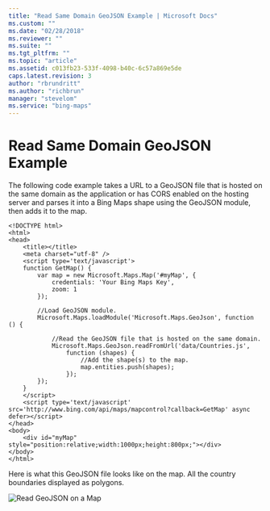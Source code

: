 ```yaml
---
title: "Read Same Domain GeoJSON Example | Microsoft Docs"
ms.custom: ""
ms.date: "02/28/2018"
ms.reviewer: ""
ms.suite: ""
ms.tgt_pltfrm: ""
ms.topic: "article"
ms.assetid: c013fb23-533f-4098-b40c-6c57a869e5de
caps.latest.revision: 3
author: "rbrundritt"
ms.author: "richbrun"
manager: "stevelom"
ms.service: "bing-maps"
---
```

# Read Same Domain GeoJSON Example
The following code example takes a URL to a GeoJSON file that is hosted on the same domain as the application or has CORS enabled on the hosting server and parses it into a Bing Maps shape using the GeoJSON module, then adds it to the map. 

```
<!DOCTYPE html>
<html>
<head>
    <title></title>
    <meta charset="utf-8" />
	<script type='text/javascript'>
    function GetMap() {
        var map = new Microsoft.Maps.Map('#myMap', {
            credentials: 'Your Bing Maps Key',
            zoom: 1
        });

        //Load GeoJSON module.
        Microsoft.Maps.loadModule('Microsoft.Maps.GeoJson', function () {

            //Read the GeoJSON file that is hosted on the same domain.
            Microsoft.Maps.GeoJson.readFromUrl('data/Countries.js',
                function (shapes) {
                    //Add the shape(s) to the map.
                    map.entities.push(shapes);
                });
        });
    }
    </script>
    <script type='text/javascript' src='http://www.bing.com/api/maps/mapcontrol?callback=GetMap' async defer></script>
</head>
<body>
    <div id="myMap" style="position:relative;width:1000px;height:800px;"></div>
</body>
</html>
```

Here is what this GeoJSON file looks like on the map. All the country boundaries displayed as polygons.

![Read GeoJSON on a Map](..//media/bmv8-readsamedomaingeojsonexample-map.png)
